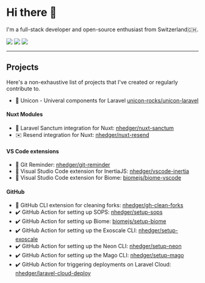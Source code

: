 # Hi there 👋

I'm a full-stack developer and open-source enthusiast from Switzerland🇨🇭.

[![](https://img.shields.io/badge/LinkedIn--_.svg?style=social&logo=linkedin)](https://www.linkedin.com/in/nhedger/)
[![](https://img.shields.io/badge/X.com--_.svg?style=social&logo=x)](https://twitter.com/nicolashedger)
[![](https://img.shields.io/badge/Bluesky--_.svg?style=social&logo=bluesky)](https://bsky.app/profile/hedger.ch)

---

## Projects

Here's a non-exhaustive list of projects that I've created or regularly contribute to.

- 🦄 Unicon - Univeral components for Laravel [unicon-rocks/unicon-laravel](https://github.com/unicon-rocks/unicon-laravel)

#### Nuxt Modules
- 🔑 Laravel Sanctum integration for Nuxt: [nhedger/nuxt-sanctum](https://github.com/nhedger/nuxt-sanctum)
- ✉️ Resend integration for Nuxt: [nhedger/nuxt-resend](https://github.com/nhedger/nuxt-resend)

#### VS Code extensions
- 🧩 Git Reminder: [nhedger/git-reminder](https://github.com/nhedger/git-reminder)
- 🧩 Visual Studio Code extension for InertiaJS: [nhedger/vscode-inertia](https://github.com/nhedger/vscode-inertia)
- 🧩 Visual Studio Code extension for Biome: [biomejs/biome-vscode](https://github.com/biomejs/biome-vscode)

#### GitHub
- 🧹 GitHub CLI extension for cleaning forks: [nhedger/gh-clean-forks](https://github.com/nhedger/gh-clean-forks)
- ✔️ GitHub Action for setting up SOPS: [nhedger/setup-sops](https://github.com/nhedger/setup-sops)
- ✔️ GitHub Action for setting up Biome: [biomejs/setup-biome](https://github.com/biomejs/setup-biome)
- ✔️ GitHub Action for setting up the Exoscale CLI: [nhedger/setup-exoscale](https://github.com/nhedger/setup-exoscale)
- ✔️ GitHub Action for setting up the Neon CLI: [nhedger/setup-neon](https://github.com/nhedger/setup-neon)
- ✔️ GitHub Action for setting up the Mago CLI: [nhedger/setup-mago](https://github.com/nhedger/setup-mago)
- ✔️ GitHub Action for triggering deployments on Laravel Cloud: [nhedger/laravel-cloud-deploy](https://github.com/nhedger/laravel-cloud-deploy)
